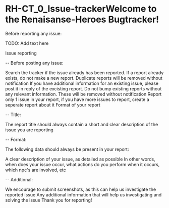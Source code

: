 # RH-CT_0_Issue-trackerWelcome to the Renaisanse-Heroes Bugtracker!

Before reporting any issue:

TODO: Add text here

Issue reporting

-- Before posting any issue:

Search the tracker if the issue already has been reported. If a report already exists, do not make a new report. Duplicate reports will be removed without notification
If you have additional information for an existing issue, please post it in reply of the excisting report. Do not bump existing reports without any relevant information. These will be removed without notification
Report only 1 issue in your report, if you have more issues to report, create a seperate report about it
Format of your report

-- Title:

The report title should always contain a short and clear description of the issue you are reporting

-- Format:

The following data should always be present in your report:

A clear description of your issue, as detailed as possible In other words, when does your issue occur, what actions do you perform when it occurs, which npc's are involved, etc

-- Additional:

We encourage to submit screenshots, as this can help us investigate the reported issue
Any additional information that will help us investigating and solving the issue
Thank you for reporting!
